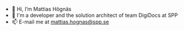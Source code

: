- 👋 Hi, I’m Mattias Högnäs
- 🚀 I'm a developer and the solution architect of team DigiDocs at SPP
- 📫 E-mail me at mattias.hognas@spp.se
